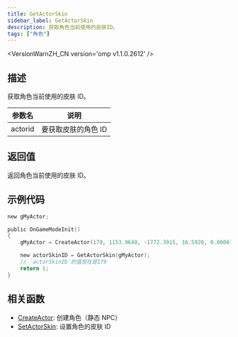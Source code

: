 ```yaml
---
title: GetActorSkin
sidebar_label: GetActorSkin
description: 获取角色当前使用的皮肤ID。
tags: ["角色"]
---
```


<VersionWarnZH_CN version='omp v1.1.0.2612' />

## 描述

获取角色当前使用的皮肤 ID。

| 参数名  | 说明                |
| ------- | ------------------- |
| actorid | 要获取皮肤的角色 ID |

## 返回值

返回角色当前使用的皮肤 ID。

## 示例代码

```c
new gMyActor;

public OnGameModeInit()
{
    gMyActor = CreateActor(179, 1153.9640, -1772.3915, 16.5920, 0.0000);  // 创建皮肤ID为179的角色

    new actorSkinID = GetActorSkin(gMyActor);
    // `actorSkinID`的值现在是179
    return 1;
}
```

## 相关函数

- [CreateActor](CreateActor): 创建角色（静态 NPC）
- [SetActorSkin](SetActorSkin): 设置角色的皮肤 ID
